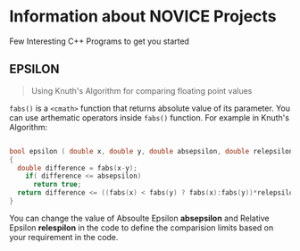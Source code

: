 # Information about NOVICE Projects

Few Interesting C++ Programs to get you started

## EPSILON

> Using Knuth's Algorithm for comparing floating point values

`fabs()` is a `<cmath>` function that returns absolute value of its parameter. You can use arthematic operators inside `fabs()` function. For example in Knuth's Algorithm:

```cpp

bool epsilon ( double x, double y, double absepsilon, double relepsilon)
{
  double difference = fabs(x-y);
    if( difference <= absepsilon)
      return true;
  return difference <= ((fabs(x) < fabs(y) ? fabs(x):fabs(y))*relepsilon);
}

```
You can change the value of Absoulte Epsilon **absepsilon** and Relative Epsilon **relespilon** in the code to define the comparision limits based on your requirement in the code.
